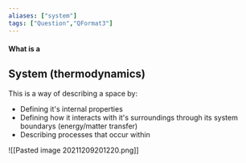```yaml
---
aliases: ["system"]
tags: ["Question","QFormat3"]
---
```


#### What is a
## System (thermodynamics)
This is a way of describing a space by:
- Defining it's internal properties
- Defining how it interacts with it's surroundings through its system boundarys (energy/matter transfer)
- Describing processes that occur within

![[Pasted image 20211209201220.png]]